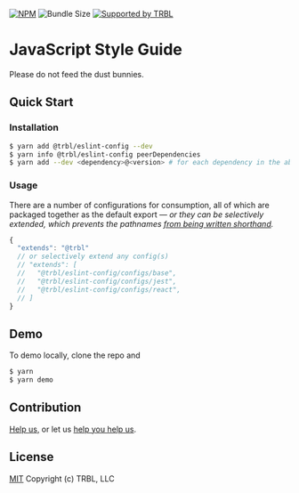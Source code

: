 [![NPM](https://img.shields.io/npm/v/@trbl/eslint-config)](https://www.npmjs.com/@trbl/eslint-config)
![Bundle Size](https://img.shields.io/bundlephobia/minzip/@trbl/eslint-config?label=zipped)
[![Supported by TRBL](https://img.shields.io/badge/supported_by-TRBL-black)](https://github.com/trouble)

# JavaScript Style Guide

Please do not feed the dust bunnies.

## Quick Start

### Installation

```bash
$ yarn add @trbl/eslint-config --dev
$ yarn info @trbl/eslint-config peerDependencies
$ yarn add --dev <dependency>@<version> # for each dependency in the above output
```

### Usage

There are a number of configurations for consumption, all of which are packaged together as the default export &mdash; *or they can be selectively extended, which prevents the pathnames [from being written shorthand](https://eslint.org/docs/developer-guide/shareable-configs#sharing-multiple-configs).*

```javascript
{
  "extends": "@trbl"
  // or selectively extend any config(s)
  // "extends": [
  //   "@trbl/eslint-config/configs/base",
  //   "@trbl/eslint-config/configs/jest",
  //   "@trbl/eslint-config/configs/react",
  // ]
}
```

## Demo

To demo locally, clone the repo and

```bash
$ yarn
$ yarn demo
```

## Contribution

[Help us,](https://github.com/trouble/.github/blob/master/CONTRIBUTING.md) or let us [help you help us](https://github.com/trouble/.github/blob/master/SUPPORT.md).

## License

[MIT](https://github.com/trouble/eslint-config/blob/master/LICENSE) Copyright (c) TRBL, LLC
